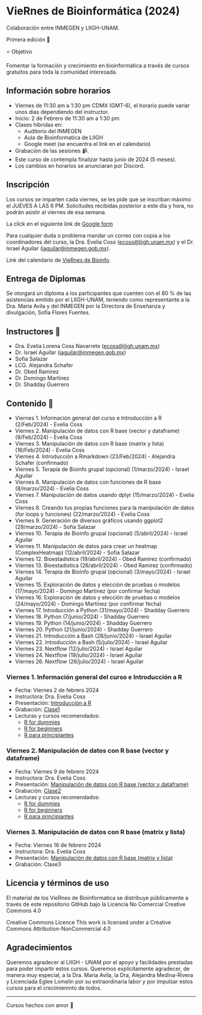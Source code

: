 # VieRnes de Bioinformática (2024)

Colaboración entre INMEGEN y LIIGH-UNAM.

Primera edición 💜

⭐ Objetivo

Fomentar la formación y crecimiento en bioinformática a través de cursos gratuitos para toda la comunidad interesada.

## Información sobre horarios 

- Viernes de 11:30 am a 1:30 pm CDMX (GMT-6), el horario puede variar unos dias dependiendo del instructor.
- Inicio: 2 de Febrero de 11:30 am a 1:30 pm.
- Clases hibridas en:
    - Auditorio del INMEGEN
    - Aula de Bioinformatica de LIIGH
    - Google meet (se encuentra el link en el calendario)
- Grabación de las sesiones 📹.
- Este curso de contempla finalizar hasta junio de 2024 (5 meses).
- Los cambios en horarios se anunciaran por Discord.

## Inscripción

Los cursos se imparten cada viernes, se les pide que se inscriban máximo el JUEVES A LAS 6 PM. Solicitudes recibidas posterior a este día y hora, no podrán asistir al viernes de esa semana.

La click en el siguiente link de [Google form](https://forms.gle/7e2e2mrLHG3HqQeu5)

Para cualquier duda o problema mandar un correo con copia a los coordinadores del curso, la Dra. Evelia Coss (ecoss@liigh.unam.mx) y el Dr. Israel Aguilar (iaguilar@inmegen.gob.mx).

Link del calendario de [VieRnes de Bioinfo](https://calendar.google.com/calendar/u/1?cid=MDdmMzVjZTU2MGJiMzg1M2E1MTk5NDUwZTlkOTEwOTM1NTc2ZGYxODVlOGZhNmQyMDAzZmY4OTJhMTkzN2I4MUBncm91cC5jYWxlbmRhci5nb29nbGUuY29t).

## Entrega de Diplomas

Se otorgará un diploma a los participantes que cuenten con el 80 % de las asistencias emitido por el LIIGH-UNAM, teniendo como representante a la Dra. Maria Avila y del INMEGEN por la Directora de Enseñanza y divulgación, Sofia Flores Fuentes.

## Instructores 👾

- Dra. Evelia Lorena Coss Navarrete (ecoss@liigh.unam.mx)
- Dr. Israel Aguilar (iaguilar@inmegen.gob.mx)
- Sofia Salazar
- LCG. Alejandra Schafer
- Dr. Obed Ramirez
- Dr. Domingo Martinez
- Dr. Shadday Guerrero

## Contenido 📌

- Viernes 1. Información general del curso e Introducción a R (2/Feb/2024) - Evelia Coss
- Viernes 2. Manipulación de datos con R base (vector y dataframe) (9/Feb/2024) - Evelia Coss
- Viernes 3. Manipulación de datos con R base (matrix y lista) (16/Feb/2024) - Evelia Coss
- Viernes 4. Introducción a Rmarkdown (23/Feb/2024) - Alejandra Schafer (confirmado)
- Viernes 5. Terapia de Bioinfo grupal (opcional) (1/marzo/2024) - Israel Aguilar
- Viernes 6. Manipulación de datos con funciones de R base (8/marzo/2024) - Evelia Coss
- Viernes 7. Manipulación de datos usando dplyr (15/marzo/2024) - Evelia Coss
- Viernes 8. Creando tus propias funciones para la manipulación de datos (for loops y funciones) (22/marzo/2024) - Evelia Coss
- Viernes 9. Generación de diversos gráficos usando ggplot2 (29/marzo/2024) - Sofia Salazar
- Viernes 10. Terapia de Bioinfo grupal (opcional) (5/abril/2024) - Israel Aguilar
- Viernes 11. Manipulación de datos para crear un heatmap (ComplexHeatmap) (12/abril/2024) - Sofia Salazar
- Viernes 12. Bioestadistica (19/abril/2024) - Obed Ramirez (confirmado)
- Viernes 13. Bioestadistica (26/abril/2024) - Obed Ramirez (confirmado)
- Viernes 14. Terapia de Bioinfo grupal (opcional) (3/mayo/2024) - Israel Aguilar
- Viernes 15. Exploración de datos y elección de pruebas o modelos (17/mayo/2024) - Domingo Martinez (por confirmar fecha)
- Viernes 16. Exploración de datos y elección de pruebas o modelos (24/mayo/2024) - Domingo Martinez (por confirmar fecha)
- Viernes 17. Introducción a Python (31/mayo/2024) - Shadday Guerrero
- Viernes 18. Python (7/junio/2024) - Shadday Guerrero
- Viernes 19. Python (14/junio/2024) - Shadday Guerrero
- Viernes 20. Python (21/junio/2024) - Shadday Guerrero
- Viernes 21. Introducción a Bash (28/junio/2024) - Israel Aguilar
- Viernes 22. Introducción a Bash (5/julio/2024) - Israel Aguilar
- Viernes 23. Nextflow (12/julio/2024) - Israel Aguilar
- Viernes 24. Nextflow (19/julio/2024) - Israel Aguilar
- Viernes 26. Nextflow (26/julio/2024) - Israel Aguilar

### Viernes 1. Información general del curso e Introducción a R

- Fecha: Viernes 2 de febrero 2024
- Instructora: Dra. Evelia Coss
- Presentación: [Introducción a R](https://eveliacoss.github.io/ViernesBioinfo2024/Clase1/D1_IntroduccionR_slides_P2.html#1)
- Grabación: [Clase1](https://drive.google.com/file/d/1E8HLYIOP-7b_1oX5Xsos-ikVtvyTpgS6/view?usp=sharing)
- Lecturas y cursos recomendados:
    - [R for dummies](https://drive.google.com/file/d/1qgmGVEFd93qyISIPNkuZU-iQArG-YyhQ/view?usp=sharing)
    - [R for beginners](https://drive.google.com/file/d/1iCRDCXB5wzSzbpk0LJjPpYutluKTSlTp/view?usp=sharing)
    - [R para principiantes](https://bookdown.org/jboscomendoza/r-principiantes4/)

### Viernes 2. Manipulación de datos con R base (vector y dataframe)

- Fecha: Viernes 9 de febrero 2024
- Instructora: Dra. Evelia Coss
- Presentación: [Manipulación de datos con R base (vector y dataframe)](https://eveliacoss.github.io/ViernesBioinfo2024/Clase1/D2_IntroduccionR_segunda.html#1)
- Grabación: [Clase2](https://drive.google.com/file/d/16vskGRS0QAS7f3acI886BVWgLI7j3dkf/view?usp=sharing)
- Lecturas y cursos recomendados:
    - [R for dummies](https://drive.google.com/file/d/1qgmGVEFd93qyISIPNkuZU-iQArG-YyhQ/view?usp=sharing)
    - [R for beginners](https://drive.google.com/file/d/1iCRDCXB5wzSzbpk0LJjPpYutluKTSlTp/view?usp=sharing)
    - [R para principiantes](https://bookdown.org/jboscomendoza/r-principiantes4/)

### Viernes 3. Manipulación de datos con R base (matrix y lista)

- Fecha: Viernes 16 de febrero 2024
- Instructora: Dra. Evelia Coss
- Presentación: [Manipulación de datos con R base (matrix y lista)](https://eveliacoss.github.io/ViernesBioinfo2024/Clase1/D3_ManipulacionDatos_P2.html#1)
- Grabación: Clase3
      
## Licencia y términos de uso

El material de los VieRnes de Bioinformatica se distribuye públicamente a través de este repositorio GitHub bajo la Licencia No Comercial Creative Commons 4.0

Creative Commons Licence This work is licensed under a Creative Commons Attribution-NonCommercial 4.0

## Agradecimientos

Queremos agradecer al LIIGH - UNAM por el apoyo y facilidades prestadas para poder impartir estos cursos. Queremos explícitamente agradecer, de manera muy especial, a la Dra. Maria Avila, la Dra, Alejandra Medina-Rivera y Licenciada Eglee Lomelin por su extraordinaria labor y por impulsar estos cursos para el crecimiemnto de todos.

--------------
Cursos hechos con amor 💜
